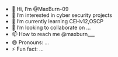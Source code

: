 - 👋 Hi, I’m @MaxBurn-09
- 👀 I’m interested in cyber security projects 
- 🌱 I’m currently learning CEHv12,OSCP
- 💞️ I’m looking to collaborate on ...
- 📫 How to reach me @maxburn___
- 😄 Pronouns: ...
- ⚡ Fun fact: ...

<!---
MaxBurn-09/MaxBurn-09 is a ✨ special ✨ repository because its `README.md` (this file) appears on your GitHub profile.
You can click the Preview link to take a look at your changes.
--->
